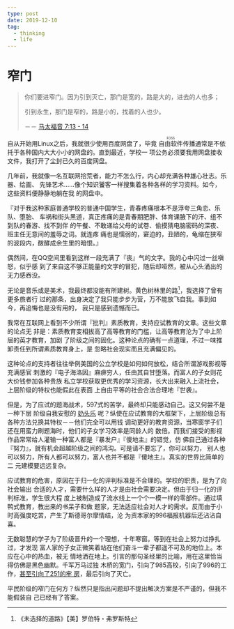 ```yaml
---
type: post
date: 2019-12-10
tag:
  - thinking
  - life
---
```


# 窄门

> 你们要进窄门。因为引到灭亡，那门是宽的，路是大的，进去的人也多；
>
> 引到永生，那门是窄的，路是小的，找着的人也少。
>
> －－ [马太福音 7:13 - 14](https://www.biblegateway.com/passage/?search=%E9%A6%AC+%E5%A4%AA+%E7%A6%8F+%E9%9F%B3+7%3A13-23&version=CUVS) 

自从开始用Linux之后，我就很少使用百度网盘了，毕竟 <ruby>自由软件
<rt>FOSS</rt></ruby>传播通常是不依托于各种国内大大小小的网盘的。直到最近，学校一
项公务必须要我用网盘接收文件，我打开了尘封已久的百度网盘。

几年前，我就像一名互联网拾荒者，能力不怎么行，内心却充满各种雄心壮志。乐器、绘画、
先锋艺术……像个知识饕客一样搜集着各种各样的学习资料。如今，这些资料便静静地躺在我
的网盘中。

『对于我这种家庭普通学校的普通中国学生，青春疼痛根本不是浮夸三角恋、乐队、堕胎、
车祸和街头黑道，真正疼痛的是青春期肥胖、体育课腋下的汗、组不到队的春游、找不到伴
的午餐、不敢递给父母的试卷、偷摸猜电脑密码的深夜、班主任无意间的羞辱之词。就连疼
痛也是懦弱的，窘迫的，丑陋的，龟缩在狭窄的波段内，酦酵成余生里的暗恨。』

偶然间，在QQ空间里看到这样一段充满了『丧』气的文字。我的心中闪过一丝嗔怒，似乎感
到了来自这不够正能量的文字的冒犯，随后却哑然，被从心头涌出的无力感吞没。

无论是音乐或是美术，我最终都没能有所建树。黄色树林里的路[^1]，我选择了曾有更多旅者行
过的那条，出身决定了我只能步步为营，万不能放飞自我。事到如今，再追悔也是没有用的，
我只是感到遗憾而已。

我常在互联网上看到不少所谓『批判』素质教育，支持应试教育的文章。这些文章的论点无
非是：素质教育变相拔高了高等教育的门槛，让高等教育沦为了中上阶层的英才教育，加剧
了阶级之间的固化。这种论点的确有一点道理，不过一味推卸责任到所谓素质教育身上，是
忽略社会现实而且充满偏见的。

这种论点的支持者往往举例美国的公立学校是如何如何放松，结合所谓游戏影视等充满感官
刺激的『电子海洛因』麻痹穷人，任由其自甘堕落。而富人的子女则花大价钱参加各种贵族
私立学校获取更优秀的学习资源，长大出来融入上流社会，上层阶级的特权也能假此在表面
上自由平等的社会合法合理地『世袭』。

但是，为了应试的题海战术，597式的苦学，最终却只能感动自己。这又何尝不是一种下层
阶级自我安慰的 [奶头乐](https://zh.wikipedia.org/zh/%E5%A5%B6%E5%A4%B4%E4%B9%90)
呢？纵使在应试教育的大框架下，上层阶级总有各种方法兑换其特权－－他们完全可以用钱
调动更好的教育资源，当寒窗学子们还在用蛮力刷题海时，他们的子女学习效率是同龄人的
数倍。而我们接受的影视作品常常给人灌输一种富人都是『暴发户』『傻地主』的错觉，仿
佛自己通过各种『努力』，就有机会超越阶级之间的鸿沟。可是请不要忘了，你可以努力，
别人也可以努力，所有人都可以努力，富人也并不都是『傻地主』。真实的世界比简单的二
元建模要远远复杂。

应试教育的危害，原因在于归一化的评判标准是不合理的。学校的职责，是为了向社会输出
合适的人才，需要什么样的人才是由社会需要决定。但由于归一化的评判标准，学生很大程
度上被制造成了流水线上一个个一模一样的零部件。通过填鸭式教育，教出来的书呆子和做
题家，无法适应社会对人才的需求。反而由于小时高强度吃苦，产生了斯德哥尔摩情结，沦
为资本家的996福报机器后还沾沾自喜。

无数聪慧的学子为了阶级晋升的一个理想，十年寒窗。等到在社会上努力过挣扎过，才发现
富人家的子女正微笑着站在他们奋斗一辈子都遥不可及的地位上。本应在心中的热血，被无
情地洒在地上。引言的那句圣经里的比喻，用在这里恰当得仿佛是黑色幽默。千军万马过独
木桥的宽门，引向了985高校，引向了996的工作，[甚至引向了251的牢
房](https://www.zhihu.com/question/358741204/answer/918061922)，最后引向了灭亡。

平民阶级的窄门在何方？纵然只是指出问题却不提出解决方案是不严谨的，但我不能假装自
己已经有了答案。

[^1]: 《未选择的道路》【美】罗伯特・弗罗斯特
